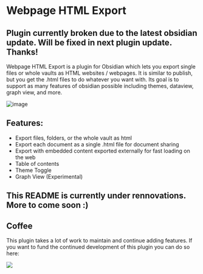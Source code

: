 # Webpage HTML Export

## Plugin currently broken due to the latest obsidian update. Will be fixed in next plugin update. Thanks!

Webpage HTML Export is a plugin for Obsidian which lets you export single files or whole vaults as HTML websites / webpages. It is similar to publish, but you get the .html files to do whatever you want with. Its goal is to support as many features of obsidian possible including themes, dataview, graph view, and more.

![image](https://user-images.githubusercontent.com/39423700/235891654-878a874f-4388-4568-b6a9-cde6152e4e6b.png)

## Features:
- Export files, folders, or the whole vault as html
- Export each document as a single .html file for document sharing
- Export with embedded content exported externally for fast loading on the web
- Table of contents
- Theme Toggle
- Graph View (Experimental)

## This README is currently under rennovations. More to come soon :)

## Coffee

This plugin takes a lot of work to maintain and continue adding features. If you want to fund the continued development of this plugin you can do so here:

<a href="https://www.buymeacoffee.com/nathangeorge"><img src="https://img.buymeacoffee.com/button-api/?text=Buy me a coffee&emoji=&slug=nathangeorge&button_colour=6a8695&font_colour=ffffff&font_family=Poppins&outline_colour=000000&coffee_colour=FFDD00"></a>

